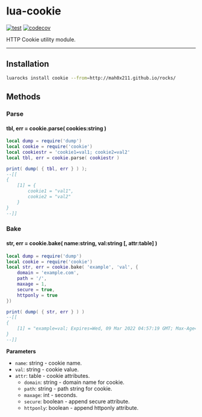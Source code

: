 lua-cookie
=========

[![test](https://github.com/mah0x211/lua-cookie/actions/workflows/test.yml/badge.svg)](https://github.com/mah0x211/lua-cookie/actions/workflows/test.yml)
[![codecov](https://codecov.io/gh/mah0x211/lua-cookie/branch/master/graph/badge.svg)](https://codecov.io/gh/mah0x211/lua-cookie)


HTTP Cookie utility module.

---

## Installation

```sh
luarocks install cookie --from=http://mah0x211.github.io/rocks/
```


## Methods

### Parse

#### tbl, err = cookie.parse( cookies:string )

```lua
local dump = require('dump')
local cookie = require('cookie')
local cookiestr = 'cookie1=val1; cookie2=val2'
local tbl, err = cookie.parse( cookiestr )

print( dump( { tbl, err } ) );
--[[ 
{ 
    [1] = { 
        cookie1 = "val1",
        cookie2 = "val2"
    }
}
--]]
```

### Bake

#### str, err = cookie.bake( name:string, val:string [, attr:table] )

```lua
local dump = require('dump')
local cookie = require('cookie')
local str, err = cookie.bake( 'example', 'val', {
    domain = 'example.com',
    path = '/',
    maxage = 1,
    secure = true,
    httponly = true
})

print( dump( { str, err } ) )
--[[
{
    [1] = "example=val; Expires=Wed, 09 Mar 2022 04:57:19 GMT; Max-Age=1; Domain=example.com; Path=/; Secure; HttpOnly"
}
--]]
```

**Parameters**

- `name`: string - cookie name.
- `val`: string - cookie value.
- `attr`: table - cookie attributes.
  - `domain`: string - domain name for cookie.
  - `path`: string - path string for cookie.
  - `maxage`: int - seconds.
  - `secure`: boolean - append secure attribute.
  - `httponly`: boolean - append httponly attribute.

